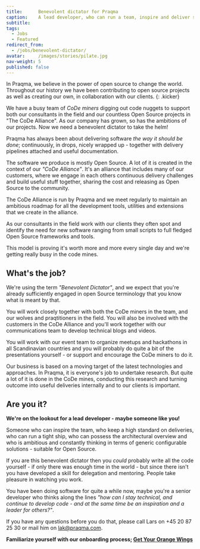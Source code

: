 ```yaml
---
title:      Benevolent dictator for Praqma
caption:    A lead developer, who can run a team, inspire and deliver software that works
subtitle:
tags:
  - Jobs
  - Featured
redirect_from:
  - /jobs/benevolent-dictator/
avatar:     /images/stories/pilate.jpg
nav-weight: 5
published: false
---
```


In Praqma, we believe in the power of open source to change the world.  Throughout our history we have been contributing to open source projects as well as creating our own, in collaboration with our clients.
{: .kicker}

We have a busy team of _CoDe miners_ digging out code nuggets to support both our consultants in the field and our countless Open Source projects in "The CoDe Alliance".  As our company has grown, so has the ambitions of our projects. Now we need a benevolent dictator to take the helm!

<!--break-->

Praqma has always been about delivering software _the way it should be done_; continuously, in drops, nicely wrapped up - together with delivery pipelines attached and useful documentation.

The software we produce is mostly Open Source. A lot of it is created in the context of our _"CoDe Alliance"_. It's an alliance that includes many of our  customers, where we engage in each others continuous delivery challenges and build useful stuff together, sharing the cost and releasing as Open Source to the community.

The CoDe Alliance is run by Praqma and we meet regularly to maintain an ambitious roadmap for all the development tools, utilities and extensions that we create in the alliance.

As our consultants in the field work with our clients they often spot and identify the need for new software ranging from small scripts to full fledged Open Source frameworks and tools.

This model is proving it's worth more and more every single day and we're getting really busy in the code mines.

## What's the job?

We're using the term _"Benevolent Dictator"_, and we expect that you're already sufficiently engaged in open Source terminology that you know what is meant by that.

You will work closely together with both the CoDe miners in the team, and our wolves and praqtitioners in the field. You will also be involved with the customers in the CoDe Alliance and you'll work together with our communications team to develop technical blogs and videos.

You will work with our event team to organize meetups and hackathons in all Scandinavian countries and you will probably do quite a bit of the presentations yourself - or support and encourage the CoDe miners to do it.

Our business is based on a moving target of the latest technologies and approaches. In Praqma, it is everyone's job to undertake research. But quite a lot of it is done in the CoDe mines, conducting this research and turning outcome into useful deliveries internally and to our clients is important.

## Are you it?

__We're on the lookout for a lead developer - maybe someone like you!__

Someone who can inspire the team, who keep a high standard on deliveries, who can run a tight ship, who can possess the  architectural overview and who is ambitious and constantly thinking in terms of generic configurable solutions - suitable for Open Source.

If you are this benevolent dictator then you _could_ probably write all the code yourself - if only there was enough time in the world - but since there isn't you have developed a skill for delegation and mentoring. People take pleasure in watching you work.

You have been doing software for quite a while now, maybe you're a senior developer who thinks along the lines _"how can I stay technical, and continue to develop code - and at the same time be an inspiration and a leader for others?"_.

If you have any questions before you do that, please call Lars on +45 20 87 25 30 or mail him on [lak@praqma.com](mailto:lak@praqma.com).

__Familiarize yourself with our onboarding process; [Get Your Orange Wings](http://www.praqma.com/stories/onboarding/)__
